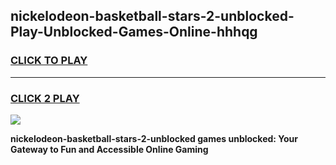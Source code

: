 
## nickelodeon-basketball-stars-2-unblocked-Play-Unblocked-Games-Online-hhhqg
<h3>
<a href="https://premium76.site?title=nickelodeon-basketball-stars-2-unblocked&ref=25A">CLICK TO PLAY</a></h3>
<hr>

<h3>
<a href="https://premium76.site?title=nickelodeon-basketball-stars-2-unblocked&ref=25A">CLICK 2 PLAY</a>
  
</h3>

<a href="https://premium76.site?title=nickelodeon-basketball-stars-2-unblocked&ref=25A"><img src="https://clearcache.store/games.png"></a>


**nickelodeon-basketball-stars-2-unblocked games unblocked: Your Gateway to Fun and Accessible Online Gaming**
